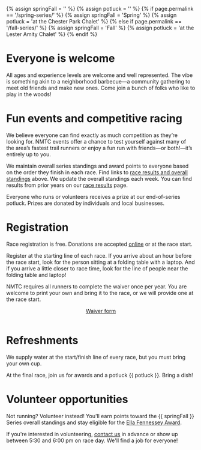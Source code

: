{% assign springFall = '' %}
{% assign potluck = '' %}
{% if page.permalink == '/spring-series/' %}
  {% assign springFall = 'Spring' %}
  {% assign potluck = 'at the Chester Park Chalet' %}
{% else if page.permalink == '/fall-series/' %}
  {% assign springFall = 'Fall' %}
  {% assign potluck = 'at the Lester Amity Chalet' %}
{% endif %}

# Everyone is welcome

All ages and experience levels are welcome and well represented. The vibe is something akin to a neighborhood barbecue—a community gathering to meet old friends and make new ones. Come join a bunch of folks who like to play in the woods!

# Fun events and competitive racing

We believe everyone can find exactly as much competition as they’re looking for. NMTC events offer a chance to test yourself against many of the area’s fastest trail runners or enjoy a fun run with friends—or both!—it’s entirely up to you.

We maintain overall series standings and award points to everyone based on the order they finish in each race. Find links to [race results and overall standings](#overall-standings) above. We update the overall standings each week. You can find results from prior years on our [race results](/results) page.

Everyone who runs or volunteers receives a prize at our end-of-series potluck. Prizes are donated by individuals and local businesses.

# Registration

Race registration is free. Donations are accepted [online](/donate) or at the race start.

Register at the starting line of each race. If you arrive about an hour before the race start, look for the person sitting at a folding table with a laptop. And if you arrive a little closer to race time, look for the line of people near the folding table and laptop!  

NMTC requires all runners to complete the waiver once per year. You are welcome to print your own and bring it to the race, or we will provide one at the race start.

<div class="container" style="display:flex;padding-bottom:1em;">
  <a href="/waiver" style="margin: 0 auto;" target="blank">
    <div class="button">Waiver form</div>
  </a>
</div>

# Refreshments

We supply water at the start/finish line of every race, but you must bring your own cup.

At the final race, join us for awards and a potluck {{ potluck }}. Bring a dish!

# Volunteer opportunities

Not running? Volunteer instead! You'll earn points toward the {{ springFall }} Series overall standings and stay eligible for the [Ella Fennessey Award](/fennessey-award).

If you're interested in volunteering, [contact us](/contact) in advance or show up between 5:30 and 6:00 pm on race day. We'll find a job for everyone!
